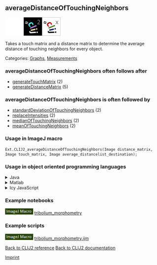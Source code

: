 ## averageDistanceOfTouchingNeighbors
<img src="images/mini_empty_logo.png"/><img src="images/mini_clij2_logo.png"/><img src="images/mini_clijx_logo.png"/>

Takes a touch matrix and a distance matrix to determine the average distance of touching neighbors 
 for every object.

Categories: [Graphs](https://clij.github.io/clij2-docs/reference__graph), [Measurements](https://clij.github.io/clij2-docs/reference__measurement)

### averageDistanceOfTouchingNeighbors often follows after
* <a href="reference_generateTouchMatrix">generateTouchMatrix</a> (2)
* <a href="reference_generateDistanceMatrix">generateDistanceMatrix</a> (5)


### averageDistanceOfTouchingNeighbors is often followed by
* <a href="reference_standardDeviationOfTouchingNeighbors">standardDeviationOfTouchingNeighbors</a> (2)
* <a href="reference_replaceIntensities">replaceIntensities</a> (2)
* <a href="reference_medianOfTouchingNeighbors">medianOfTouchingNeighbors</a> (2)
* <a href="reference_meanOfTouchingNeighbors">meanOfTouchingNeighbors</a> (2)


### Usage in ImageJ macro
```
Ext.CLIJ2_averageDistanceOfTouchingNeighbors(Image distance_matrix, Image touch_matrix, Image average_distancelist_destination);
```


### Usage in object oriented programming languages



<details>

<summary>
Java
</summary>
<pre class="highlight">// init CLIJ and GPU
import net.haesleinhuepf.clij2.CLIJ2;
import net.haesleinhuepf.clij.clearcl.ClearCLBuffer;
CLIJ2 clij2 = CLIJ2.getInstance();

// get input parameters
ClearCLBuffer distance_matrix = clij2.push(distance_matrixImagePlus);
ClearCLBuffer touch_matrix = clij2.push(touch_matrixImagePlus);
average_distancelist_destination = clij2.create(distance_matrix);
</pre>

<pre class="highlight">
// Execute operation on GPU
clij2.averageDistanceOfTouchingNeighbors(distance_matrix, touch_matrix, average_distancelist_destination);
</pre>

<pre class="highlight">
// show result
average_distancelist_destinationImagePlus = clij2.pull(average_distancelist_destination);
average_distancelist_destinationImagePlus.show();

// cleanup memory on GPU
clij2.release(distance_matrix);
clij2.release(touch_matrix);
clij2.release(average_distancelist_destination);
</pre>

</details>



<details>

<summary>
Matlab
</summary>
<pre class="highlight">% init CLIJ and GPU
clij2 = init_clatlab();

% get input parameters
distance_matrix = clij2.pushMat(distance_matrix_matrix);
touch_matrix = clij2.pushMat(touch_matrix_matrix);
average_distancelist_destination = clij2.create(distance_matrix);
</pre>

<pre class="highlight">
% Execute operation on GPU
clij2.averageDistanceOfTouchingNeighbors(distance_matrix, touch_matrix, average_distancelist_destination);
</pre>

<pre class="highlight">
% show result
average_distancelist_destination = clij2.pullMat(average_distancelist_destination)

% cleanup memory on GPU
clij2.release(distance_matrix);
clij2.release(touch_matrix);
clij2.release(average_distancelist_destination);
</pre>

</details>



<details>

<summary>
Icy JavaScript
</summary>
<pre class="highlight">// init CLIJ and GPU
importClass(net.haesleinhuepf.clicy.CLICY);
importClass(Packages.icy.main.Icy);

clij2 = CLICY.getInstance();

// get input parameters
distance_matrix_sequence = getSequence();
distance_matrix = clij2.pushSequence(distance_matrix_sequence);
touch_matrix_sequence = getSequence();
touch_matrix = clij2.pushSequence(touch_matrix_sequence);
average_distancelist_destination = clij2.create(distance_matrix);
</pre>

<pre class="highlight">
// Execute operation on GPU
clij2.averageDistanceOfTouchingNeighbors(distance_matrix, touch_matrix, average_distancelist_destination);
</pre>

<pre class="highlight">
// show result
average_distancelist_destination_sequence = clij2.pullSequence(average_distancelist_destination)
Icy.addSequence(average_distancelist_destination_sequence);
// cleanup memory on GPU
clij2.release(distance_matrix);
clij2.release(touch_matrix);
clij2.release(average_distancelist_destination);
</pre>

</details>





### Example notebooks
<a href="https://clij.github.io/clij2-docs/md/tribolium_morphometry"><img src="images/language_macro.png" height="20"/></a> [tribolium_morphometry](https://clij.github.io/clij2-docs/md/tribolium_morphometry)  




### Example scripts
<a href="https://github.com/clij/clij2-docs/blob/master/src/main/macro/tribolium_morphometry.ijm"><img src="images/language_macro.png" height="20"/></a> [tribolium_morphometry.ijm](https://github.com/clij/clij2-docs/blob/master/src/main/macro/tribolium_morphometry.ijm)  


[Back to CLIJ2 reference](https://clij.github.io/clij2-docs/reference)
[Back to CLIJ2 documentation](https://clij.github.io/clij2-docs)

[Imprint](https://clij.github.io/imprint)
